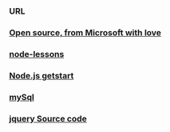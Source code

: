### URL



### [Open source, from Microsoft with love](https://github.com/Microsoft)

### [node-lessons](https://github.com/alsotang/node-lessons)
### [Node.js getstart](https://cnodejs.org/getstart)

### [mySql](https://www.npmjs.com/package/mysql#introduction)

### [jquery Source code](https://code.jquery.com/jquery/)










